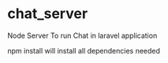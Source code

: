# chat_server
Node Server To run Chat in laravel application

npm install will install all dependencies needed

